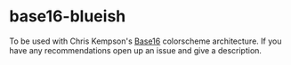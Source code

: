 # base16-blueish

To be used with Chris Kempson's [Base16](https://github.com/chriskempson/base16) colorscheme 
architecture.  If you have any recommendations open up an issue and give a description.
